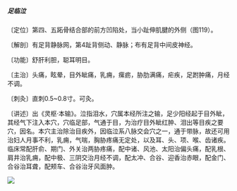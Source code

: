 ##### 足临泣

〔定位〕第四、五跖骨结合部的前方凹陷处，当小趾伸肌腱的外侧（图119）。

〔解剖〕有足背静脉网，第4趾背侧动、静脉；布有足背中间皮神经。

〔功能〕舒肝利胆，聪耳明目。

〔主治〕头痛，眩晕，目外眦痛，乳痈，瘰疬，胁肋满痛，疟疾，足跗肿痛，月经不调。

〔刺灸〕直刺0.5~0.8寸。可灸。

〔讲述〕出《灵枢·本输》。泣指泪水，穴属本经所注之输，足少阳经起于目外眦，其经气下注入本穴，穴临足部，气通于目，为治疗目外眦红肿、泪出等目疾之要穴，因名。本穴主治除治目疾外，因临泣系八脉交会穴之一，通于带脉，故还可用治妇人月事不利，乳痈，气喘，胸胁疼痛无定处，以及耳、头、项、喉、齿诸疾。临床常配肝俞、期门、外关治两胁疼痛，配中诸、风池、太阳治偏头痛，配乳根、肩井治乳痈，配中极、三阴交治月经不调，配太冲、合谷、迎香治赤眼，配金门、合谷治耳聋，配颊车、合谷治牙风面肿。

![](img/图119.jpg)
